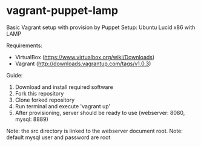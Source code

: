 vagrant-puppet-lamp
===================

Basic Vagrant setup with provision by Puppet
Setup: Ubuntu Lucid x86 with LAMP

Requirements:
- VirtualBox (https://www.virtualbox.org/wiki/Downloads)
- Vagrant (http://downloads.vagrantup.com/tags/v1.0.3)

Guide:
1) Download and install required software
2) Fork this repository
3) Clone forked repository
4) Run terminal and execute 'vagrant up'
5) After provisioning, server should be ready to use (webserver: 8080, mysql: 8889)

Note: the src directory is linked to the webserver document root.
Note: default mysql user and password are root